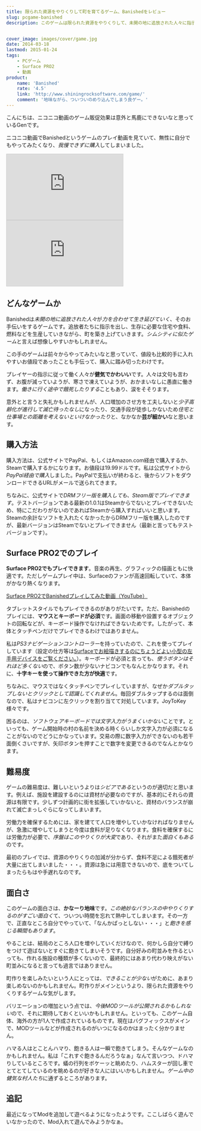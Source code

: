 ```yaml
---
title: 限られた資源をやりくりして町を育てるゲーム、Banishedをレビュー
slug: pcgame-banished
description: このゲームは限られた資源をやりくりして、未開の地に追放された人々に指示を出して町を開拓していくゲームです。シムシティを想像したら分かりやすいです。地味ですが、ハマる人はとことんハマると思います。Surface PRO2でも遊べます。


cover_image: images/cover/game.jpg
date: 2014-03-18
lastmod: 2015-01-24
tags: 
    - PCゲーム
    - Surface PRO2
    - 動画
product:
    name: 'Banished'
    rate: '4.5'
    link: 'http://www.shiningrocksoftware.com/game/'
    comment: '地味ながら、ついついのめり込んでしまう良ゲー。'
---
```


こんにちは、ニコニコ動画のゲーム販促効果は意外と馬鹿にできないなと思っているGenです。

ニコニコ動画でBanishedというゲームのプレイ動画を見ていて、無性に自分でもやってみたくなり、<em>我慢できずに購入</em>してしまいました。

<iframe width="312" height="176" src="http://ext.nicovideo.jp/thumb/sm22937193" scrolling="no" style="border:solid 1px #CCC;"><a href="http://www.nicovideo.jp/watch/sm22937193">【ニコニコ動画】【目指せ９００人！】Banishedを普通にプレイ01【ゆっくり実況】</a></iframe>

<iframe width="312" height="176" src="http://ext.nicovideo.jp/thumb/sm23044070" scrolling="no" style="border:solid 1px #CCC;"><a href="http://www.nicovideo.jp/watch/sm23044070">【ニコニコ動画】Banished プレイ動画 テクテク開拓記 part1</a></iframe>


## どんなゲームか


Banishedは<em>未開の地に追放された人々</em>が<em>力を合わせて生き延びていく</em>、そのお手伝いをするゲームです。追放者たちに指示を出し、生存に必要な住宅や食料、燃料などを生産していきながら、町を築き上げていきます。<em>シムシティに似たゲーム</em>と言えば想像しやすいかもしれません。

この手のゲームは前々からやってみたいなと思っていて、値段も比較的手に入れやすいお値段であったことも手伝って、購入に踏み切ったわけです。

プレイヤーの指示に従って働く人々が<strong>健気でかわいい</strong>です。人々は文句も言わず、お腹が減っていようが、寒さで凍えていようが、おかまいなしに愚直に働きます。<em>働きに行く途中で餓死したりする</em>こともあり、涙をそそります。

意外とと言うと失礼かもしれませんが、人口増加のさせ方を工夫しないと<em>少子高齢化が進行して滅亡待ったなし</em>になったり、交通手段が徒歩しかないため<em>住宅と仕事場との距離を考えないといけなかったり</em>と、なかなか<strong>芸が細かい</strong>なと思います。


## 購入方法


購入方法は、公式サイトでPayPal、もしくはAmazon.com経由で購入するか、Steamで購入するかになります。お値段は19.99ドルです。私は公式サイトから<em>PayPal経由で購入</em>しました。PayPalで支払いが終わると、後からソフトをダウンロードできるURLがメールで送られてきます。

ちなみに、公式サイトで<em>DRMフリー版を購入しても、Steam版でプレイできます</em>。テストバージョンである最新の1.0.1はSteamからでないとプレイできないため、特にこだわりがないのであればSteamから購入すればいいと思います。Steamの余計なソフトを入れたくなかったからDRMフリー版を購入したのですが、最新バージョンはSteamでないとプレイできません（最新と言ってもテストバージョンです）。


## Surface PRO2でのプレイ


<strong>Surface PRO2でもプレイできます</strong>。音楽の再生、グラフィックの描画ともに快適です。ただしゲームプレイ中は、Surfaceのファンが高速回転していて、本体がかなり熱くなります。

<a href="http://youtu.be/PqCb5RbFCQo" target="_blank">Surface PRO2でBanishedプレイしてみた動画（YouTube）</a>

タブレットスタイルでもプレイできるのがありがたいです。ただ、Banishedのプレイには、<strong>マウスとキーボードが必須</strong>です。画面の移動や設置するオブジェクトの回転などが、キーボード操作でなければできないためです。したがって、本体とタッチペンだけでプレイできるわけではありません。

私は<em>PS3ナビゲーションコントローラー</em>を持っていたので、これを使ってプレイしています（設定の仕方等は<a href="https://wantit.gcreate.jp/ps3navicon/" title="Surfaceでお絵描きするのにちょうどよい小型の左手用デバイス">Surfaceでお絵描きするのにちょうどよい小型の左手用デバイスをご覧ください。</a>）。キーボードが必須と言っても、<em>使うボタンはそれほど多くない</em>ので、ボタン数が少ないナビコンでもなんとかなります。それに、<strong>十字キーを使って操作できた方が快適</strong>です。

ちなみに、マウスではなくタッチペンでプレイしていますが、なぜか<em>ダブルタップしないとクリックとして認識してくれません</em>。毎回ダブルタップするのは面倒なので、私はナビコンに左クリックを割り当てて対処しています。JoyToKey様々です。

困るのは、<em>ソフトウェアキーボードでは文字入力がうまくいかない</em>ことです。といっても、ゲーム開始時の村の名前を決める時くらいしか文字入力が必須になることがないのでどうにかなっています。交易の際に数字入力ができないのも若干面倒くさいですが、矢印ボタンを押すことで数字を変更できるのでなんとかなります。


## 難易度


ゲームの難易度は、難しいというよりは<em>シビアである</em>というのが適切だと思います。例えば、施設を建設するのには資材が必要なのですが、基本的にそれらの資源は有限です。少しずつ計画的に街を拡張していかないと、資材のバランスが崩れて滅亡まっしぐらになってしまいます。

労働力を確保するためには、家を建てて人口を増やしていかなければなりませんが、急激に増やしてしまうと今度は食料が足りなくなります。食料を確保するには労働力が必要で、<em>序盤はこのやりくりが大変</em>であり、それがまた<em>面白くもある</em>のです。

最初のプレイでは、資源のやりくりの加減が分からず、食料不足による餓死者が大量に出てしまいました・・・。資源は急には用意できないので、底をついてしまったらもはや手遅れなのです。


## 面白さ


このゲームの面白さは、<strong>かなーり地味</strong>です。<em>この絶妙なバランスの中やりくりするのがすごい面白く</em>て、ついつい時間を忘れて熱中してしまいます。その一方で、正直なところ自分でやっていて、「なんかぱっとしない・・・」と<em>飽きを感じる瞬間もあります</em>。

やることは、結局のところ人口を増やしていくだけなので、何かしら自分で縛りをつけて遊ばないとすぐに飽きてしまいそうです。自分好みの町並みを作るといっても、作れる施設の種類が多くないので、最終的にはあまり代わり映えがない町並みになると言っても過言ではありません。

町作りを楽しみたいという人にとっては、<em>できることが少ない</em>がために、あまり楽しめないのかもしれません。町作りがメインというより、限られた資源をやりくりするゲームな気がします。

バリエーションの増加という点では、<em>今後MODツールが公開されるかもしれない</em>ので、それに期待しておくといいかもしれません。といっても、このゲーム自体、海外の方が1人で作成されているものです。現在はバグフィックスがメインで、MODツールなどが作成されるのがいつになるのかはまったく分かりません。

ハマる人はとことんハマり、飽きる人は一瞬で飽きてしまう。そんなゲームなのかもしれません。私は「これすぐ飽きるんだろうなぁ」なんて言いつつ、ドハマりしているところです。蟻の行列をボケーッと眺めたり、ハムスターが回し車でとてとてしているのを眺めるのが好きな人にはいいかもしれません。<em>ゲーム中の健気な村人たち</em>に通ずるところがあります。


## 追記


最近になってModを追加して遊べるようになったようです。ここしばらく遊んでいなかったので、Mod入れて遊んでみようかなぁ。


  